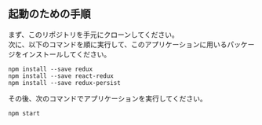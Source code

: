 ## 起動のための手順
まず、このリポジトリを手元にクローンしてください。      
次に、以下のコマンドを順に実行して、このアプリケーションに用いるパッケージをインストールしてください。      

```
npm install --save redux
npm install --save react-redux
npm install --save redux-persist
```

その後、次のコマンドでアプリケーションを実行してください。

```
npm start
```